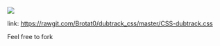 ![](http://i.imgur.com/KrLopwK.png)


link: https://rawgit.com/Brotat0/dubtrack_css/master/CSS-dubtrack.css


Feel free to fork
